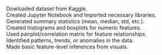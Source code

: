 Dowloaded dataset from Kaggle. <br>
Created Jupyter Notebook and Imported necessary libraries. <br>
Generated summary statistics (mean, median, std, etc.). <br>
Created histograms and boxplots for numeric features. <br>
Used pairplot/correlation matrix for feature relationships. <br>
Identified patterns, trends, or anomalies in the data. <br>
Made basic feature-level inferences from visuals.
